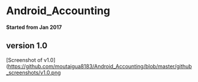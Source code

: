 # Android_Accounting
**Started from Jan 2017**

## version 1.0
[Screenshot of v1.0](https://github.com/moutaigua8183/Android_Accounting/blob/master/github_screenshots/v1.0.png

